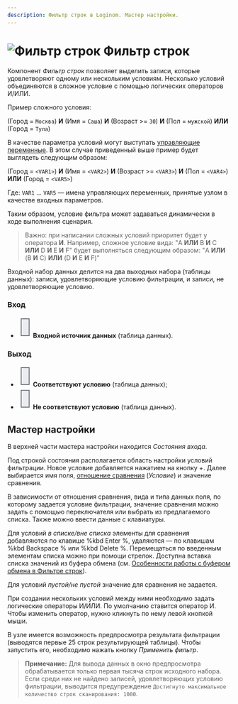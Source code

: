 ```yaml
---
description: Фильтр строк в Loginom. Мастер настройки.
---
```

# ![Фильтр строк](./../../../images/icons/components/filter-data_default.svg) Фильтр строк

Компонент *Фильтр строк* позволяет выделить записи, которые удовлетворяют одному или нескольким условиям. Несколько условий объединяются в сложное условие с помощью логических операторов И/ИЛИ.

Пример сложного условия:

(Город = `Москва`) **И** (Имя = `Саша`) **И** (Возраст >= `30`) **И** (Пол = `мужской`) **ИЛИ** (Город = `Тула`)

В качестве параметра условий могут выступать [управляющие переменные](./../../../workflow/variables/control-variables.md). В этом случае приведенный выше пример будет выглядеть следующим образом:

(Город = `<VAR1>`) **И** (Имя = `<VAR2>`) **И** (Возраст >= `<VAR3>`) **И** (Пол = `<VAR4>`) **ИЛИ** (Город = `<VAR5>`)

Где: `VAR1` ... `VAR5` — имена управляющих переменных, принятые узлом в качестве входных параметров.

Таким образом, условие фильтра может задаваться динамически в ходе выполнения сценария.

> Важно: при написании сложных условий приоритет будет у оператора **И**.
Например, сложное условие вида: "A **ИЛИ** B **И** C **ИЛИ** D **И** E **И** F" будет выполняться следующим образом: "A **ИЛИ** (B **И** C) **ИЛИ** (D **И** E **И** F)"

Входной набор данных делится на два выходных набора (таблицы данных): записи, удовлетворяющие условию фильтрации, и записи, не удовлетворяющие условию.

### Вход

* ![Входной источник данных](./../../../images/icons/app/node/ports/inputs/table_inactive.svg) **Входной источник данных** (таблица данных).

### Выход

* ![Соответствует условию](./../../../images/icons/app/node/ports/inputs/table_inactive.svg) **Соответствуют условию** (таблица данных);
* ![Не соответствуют условию](./../../../images/icons/app/node/ports/inputs/table_inactive.svg) **Не соответствуют условию** (таблица данных).

## Мастер настройки

В верхней части мастера настройки находится *Состояния входа*.

Под строкой состояния располагается область настройки условий фильтрации. Новое условие добавляется нажатием на кнопку +. Далее выбирается имя поля, [отношение сравнения](./filtering-criteria.md) (*Условие*) и значение сравнения.

В зависимости от отношения сравнения, вида и типа данных поля, по которому задается условие фильтрации, значение сравнения можно задать с помощью переключателя или выбрать из предлагаемого списка. Также можно ввести данные с клавиатуры.

Для условий *в списке/вне списка* элементы для сравнения добавляются по клавише %kbd Enter %, удаляются — по клавишам %kbd Backspace % или %kbd Delete %. Перемещаться по введенным элементам списка можно при помощи стрелок. Доступна вставка списка значений из буфера обмена (см. [Особенности работы с буфером обмена в Фильтре строк](./filterdata-paste-from-clipboard.md)).

Для условий *пустой/не пустой* значение для сравнения не задается.

При создании нескольких условий между ними необходимо задать логические операторы И/ИЛИ. По умолчанию ставится оператор И. Чтобы изменить оператор, нужно кликнуть по нему левой кнопкой мыши.

В узле имеется возможность предпросмотра результата фильтрации (выводятся первые 25 строк результирующей таблицы). Чтобы запустить его, необходимо нажать кнопку *Применить фильтр*.

> **Примечание:** Для вывода данных в окно предпросмотра обрабатывается только первая тысяча строк исходного набора. Если среди них не найдено записей, удовлетворяющих условию фильтрации, выводится предупреждение `Достигнуто максимальное количество строк сканирования: 1000`.
